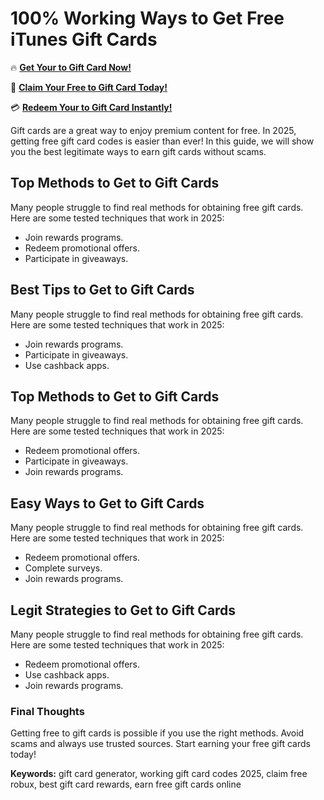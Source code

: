 # 100% Working Ways to Get Free iTunes Gift Cards

🔥 **[Get Your to Gift Card Now!](https://www.apkhub.site/)**  

🎁 **[Claim Your Free to Gift Card Today!](https://www.apkhub.site/)**  

💳 **[Redeem Your to Gift Card Instantly!](https://www.apkhub.site/)**  

Gift cards are a great way to enjoy premium content for free. In 2025, getting free gift card codes is easier than ever! In this guide, we will show you the best legitimate ways to earn gift cards without scams.

## Top Methods to Get to Gift Cards

Many people struggle to find real methods for obtaining free gift cards. Here are some tested techniques that work in 2025:

- Join rewards programs.
- Redeem promotional offers.
- Participate in giveaways.

## Best Tips to Get to Gift Cards

Many people struggle to find real methods for obtaining free gift cards. Here are some tested techniques that work in 2025:

- Join rewards programs.
- Participate in giveaways.
- Use cashback apps.

## Top Methods to Get to Gift Cards

Many people struggle to find real methods for obtaining free gift cards. Here are some tested techniques that work in 2025:

- Redeem promotional offers.
- Participate in giveaways.
- Join rewards programs.

## Easy Ways to Get to Gift Cards

Many people struggle to find real methods for obtaining free gift cards. Here are some tested techniques that work in 2025:

- Redeem promotional offers.
- Complete surveys.
- Join rewards programs.

## Legit Strategies to Get to Gift Cards

Many people struggle to find real methods for obtaining free gift cards. Here are some tested techniques that work in 2025:

- Redeem promotional offers.
- Use cashback apps.
- Join rewards programs.

### Final Thoughts

Getting free to gift cards is possible if you use the right methods. Avoid scams and always use trusted sources. Start earning your free gift cards today!

**Keywords:** gift card generator, working gift card codes 2025, claim free robux, best gift card rewards, earn free gift cards online
